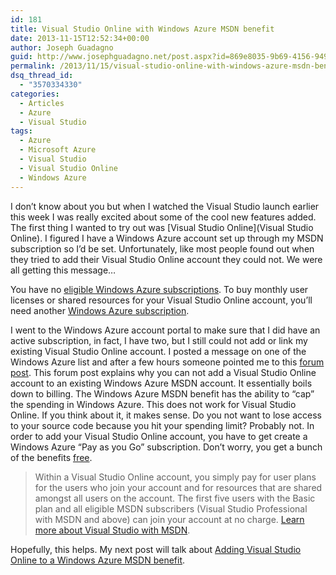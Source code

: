 ```yaml
---
id: 181
title: Visual Studio Online with Windows Azure MSDN benefit
date: 2013-11-15T12:52:34+00:00
author: Joseph Guadagno
guid: http://www.josephguadagno.net/post.aspx?id=869e8035-9b69-4156-949c-d991032c2b74
permalink: /2013/11/15/visual-studio-online-with-windows-azure-msdn-benefit/
dsq_thread_id:
  - "3570334330"
categories:
  - Articles
  - Azure
  - Visual Studio
tags:
  - Azure
  - Microsoft Azure
  - Visual Studio
  - Visual Studio Online
  - Windows Azure
---
```

I don’t know about you but when I watched the Visual Studio launch earlier this week I was really excited about some of the cool new features added. The first thing I wanted to try out was [Visual Studio Online](Visual Studio Online). I figured I have a Windows Azure account set up through my MSDN subscription so I’d be set.  Unfortunately, like most people found out when they tried to add their Visual Studio Online account they could not.  We were all getting this message…

You have no [eligible Windows Azure subscriptions](http://go.microsoft.com/fwLink/?LinkID=317720&clcid=0x409). To buy monthly user licenses or shared resources for your Visual Studio Online account, you’ll need another [Windows Azure subscription](http://go.microsoft.com/fwLink/?LinkID=328562&clcid=0x409).

I went to the Windows Azure account portal to make sure that I did have an active subscription, in fact, I have two, but I still could not add or link my existing Visual Studio Online account.  I posted a message on one of the Windows Azure list and after a few hours someone pointed me to this [forum post](http://social.msdn.microsoft.com/Forums/vstudio/en-US/1176969f-7389-4e6b-937e-20b17726487f/visual-studio-online-eligibility?forum=TFService). This forum post explains why you can not add a Visual Studio Online account to an existing Windows Azure MSDN account.  It essentially boils down to billing.  The Windows Azure MSDN benefit has the ability to “cap” the spending in Windows Azure.  This does not work for Visual Studio Online. If you think about it, it makes sense. Do you not want to lose access to your source code because you hit your spending limit? Probably not.  In order to add your Visual Studio Online account, you have to get create a Windows Azure “Pay as you Go” subscription.  Don’t worry, you get a bunch of the benefits [free](http://www.windowsazure.com/en-us/pricing/details/visual-studio-online/).

> Within a Visual Studio Online account, you simply pay for user plans for the users who join your account and for resources that are shared amongst all users on the account. The first five users with the Basic plan and all eligible MSDN subscribers (Visual Studio Professional with MSDN and above) can join your account at no charge. [Learn more about Visual Studio with MSDN](http://go.microsoft.com/fwlink/?linkid=328238&clcid=0x409).

Hopefully, this helps.  My next post will talk about [Adding Visual Studio Online to a Windows Azure MSDN benefit](http://www.josephguadagno.net/post/2013/11/15/Adding-Visual-Studio-Online-to-an-Windows-Azure-MSDN-Benefit-Subscription).